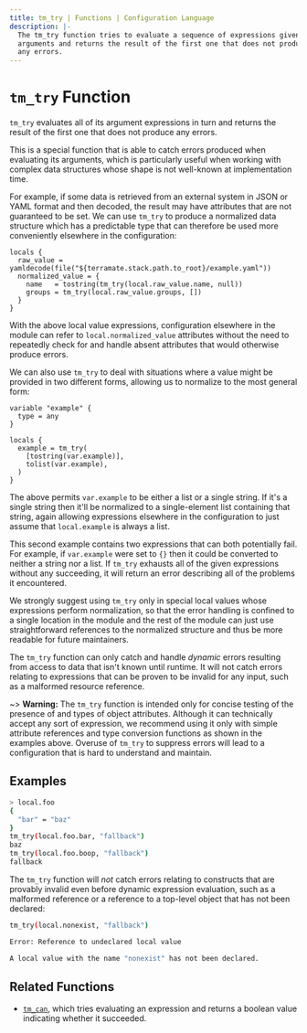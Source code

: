 ```yaml
---
title: tm_try | Functions | Configuration Language
description: |-
  The tm_try function tries to evaluate a sequence of expressions given as
  arguments and returns the result of the first one that does not produce
  any errors.
---
```


# `tm_try` Function

`tm_try` evaluates all of its argument expressions in turn and returns the result
of the first one that does not produce any errors.

This is a special function that is able to catch errors produced when evaluating
its arguments, which is particularly useful when working with complex data
structures whose shape is not well-known at implementation time.

For example, if some data is retrieved from an external system in JSON or YAML
format and then decoded, the result may have attributes that are not guaranteed
to be set. We can use `tm_try` to produce a normalized data structure which has
a predictable type that can therefore be used more conveniently elsewhere in
the configuration:

```hcl
locals {
  raw_value = yamldecode(file("${terramate.stack.path.to_root}/example.yaml"))
  normalized_value = {
    name   = tostring(tm_try(local.raw_value.name, null))
    groups = tm_try(local.raw_value.groups, [])
  }
}
```

With the above local value expressions, configuration elsewhere in the module
can refer to `local.normalized_value` attributes without the need to repeatedly
check for and handle absent attributes that would otherwise produce errors.

We can also use `tm_try` to deal with situations where a value might be provided
in two different forms, allowing us to normalize to the most general form:

```hcl
variable "example" {
  type = any
}

locals {
  example = tm_try(
    [tostring(var.example)],
    tolist(var.example),
  )
}
```

The above permits `var.example` to be either a list or a single string. If it's
a single string then it'll be normalized to a single-element list containing
that string, again allowing expressions elsewhere in the configuration to just
assume that `local.example` is always a list.

This second example contains two expressions that can both potentially fail.
For example, if `var.example` were set to `{}` then it could be converted to
neither a string nor a list. If `tm_try` exhausts all of the given expressions
without any succeeding, it will return an error describing all of the problems
it encountered.

We strongly suggest using `tm_try` only in special local values whose expressions
perform normalization, so that the error handling is confined to a single
location in the module and the rest of the module can just use straightforward
references to the normalized structure and thus be more readable for future
maintainers.

The `tm_try` function can only catch and handle _dynamic_ errors resulting from
access to data that isn't known until runtime. It will not catch errors
relating to expressions that can be proven to be invalid for any input, such
as a malformed resource reference.

~> **Warning:** The `tm_try` function is intended only for concise testing of the
presence of and types of object attributes. Although it can technically accept
any sort of expression, we recommend using it only with simple attribute
references and type conversion functions as shown in the examples above.
Overuse of `tm_try` to suppress errors will lead to a configuration that is hard
to understand and maintain.

## Examples

```sh
> local.foo
{
  "bar" = "baz"
}
tm_try(local.foo.bar, "fallback")
baz
tm_try(local.foo.boop, "fallback")
fallback
```

The `tm_try` function will _not_ catch errors relating to constructs that are
provably invalid even before dynamic expression evaluation, such as a malformed
reference or a reference to a top-level object that has not been declared:

```sh
tm_try(local.nonexist, "fallback")

Error: Reference to undeclared local value

A local value with the name "nonexist" has not been declared.
```

## Related Functions

* [`tm_can`](./tm_can.md), which tries evaluating an expression and returns a
  boolean value indicating whether it succeeded.
